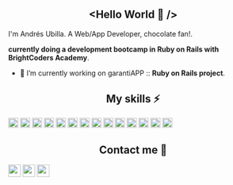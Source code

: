 <h2 align="center">&lt;Hello World 👋 /&gt;</h2>

I'm Andrés Ubilla. A Web/App Developer, chocolate fan!.<br />

**currently doing a development bootcamp in Ruby on Rails with BrightCoders Academy**.

- 🔭 I’m currently working on garantiAPP :: **Ruby on Rails project**.

<h2 align="center">My skills ⚡</h2>

<img src="https://img.shields.io/badge/html5%20-%23E34F26.svg?&style=for-the-badge&logo=html5&logoColor=white" height=20 /> <img src="https://img.shields.io/badge/css3%20-%231572B6.svg?&style=for-the-badge&logo=css3&logoColor=white" height=20 />
<img src="https://img.shields.io/badge/javascript-%23F7DF1E.svg?&style=flat-square&logo=javascript&logoColor=black&labelColor=black" height=20 />
<img src="https://img.shields.io/badge/ruby-%23CC342D.svg?&style=for-the-badge&logo=ruby&logoColor=white" height=20 />
<img src="https://img.shields.io/badge/Ruby_on_Rails-CC0000?style=for-the-badge&logo=ruby-on-rails&logoColor=white" height=20 />
<img src="https://img.shields.io/badge/react_native%20-%2320232a.svg?&style=for-the-badge&logo=react&logoColor=%2361DAFB" height=20 />
<img src="https://img.shields.io/badge/GitHub-100000?style=for-the-badge&logo=github&logoColor=white" height=20 />
<img src="https://img.shields.io/badge/PHP-777BB4?style=for-the-badge&logo=php&logoColor=white" height=20 />
<img src="https://img.shields.io/badge/Bootstrap-563D7C?style=for-the-badge&logo=bootstrap&logoColor=white" height=20 />
<img src="https://img.shields.io/badge/jQuery-0769AD?style=for-the-badge&logo=jquery&logoColor=white" height=20 />
<img src="https://img.shields.io/badge/Laravel-FF2D20?style=for-the-badge&logo=laravel&logoColor=white" height=20 />
<img src="https://img.shields.io/badge/MySQL-00000F?style=for-the-badge&logo=mysql&logoColor=white" height=20 />
<img src="https://img.shields.io/badge/MongoDB-4EA94B?style=for-the-badge&logo=mongodb&logoColor=white" height=20 />
<img src="https://img.shields.io/badge/Amazon_AWS-232F3E?style=for-the-badge&logo=amazon-aws&logoColor=white" height=20 />

<h2 align="center">Contact me 💬</h2>

<p>
  <a href="mailto:andres.ubilla@gmail.com"><img src="https://img.shields.io/badge/gmail-%23D14836.svg?&style=for-the-badge&logo=gmail&logoColor=white" height=25></a>
  <a href="https://www.linkedin.com/in/andresubilla/"><img src="https://img.shields.io/badge/linkedin-%230077B5.svg?&style=for-the-badge&logo=linkedin&logoColor=white" height=25></a>
  <a href="https://www.instagram.com/andresubilla_photoweddings/"><img src="https://img.shields.io/badge/instagram-%23E4405F.svg?&style=for-the-badge&logo=instagram&logoColor=white" height=25></a>
</p>

<!--
**aUbilla/aUbilla** is a ✨ _special_ ✨ repository because its `README.md` (this file) appears on your GitHub profile.

Here are some ideas to get you started:

- 🔭 I’m currently working on ...
- 🌱 I’m currently learning ...
- 👯 I’m looking to collaborate on ...
- 🤔 I’m looking for help with ...
- 💬 Ask me about ...
- 📫 How to reach me: ...
- 😄 Pronouns: ...
- ⚡ Fun fact: ...
-->
